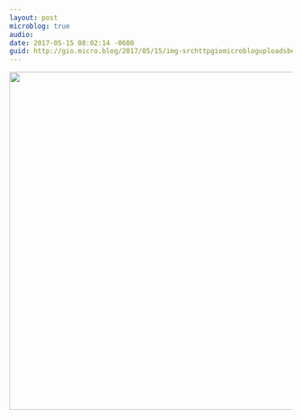 ```yaml
---
layout: post
microblog: true
audio: 
date: 2017-05-15 08:02:14 -0600
guid: http://gio.micro.blog/2017/05/15/img-srchttpgiomicrobloguploadsbefejpg-width.html
---
```

<img src="http://gio.micro.blog/uploads/2017/6b7e58f7e7.jpg" width="600" height="600" style="height: auto" />
